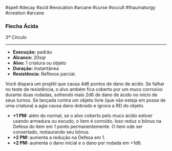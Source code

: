#spell #decay #acid #evocation #arcane #curse #occult #thaumaturgy #creation #arcane 
### Flecha Ácida
*3º Círculo*
___
- **Execução:** padrão
- **Alcance:** 20sqr
- **Alvo:** 1 criatura ou objeto
- **Duração:** instantânea
- **Resistência:** Reflexos parcial.

Você dispara um projétil que causa 4d6 pontos de dano de ácido. Se falhar no teste de resistência, o alvo ambém fica coberto por um muco corrosivo durante duas rodadas, sofrendo mais 2d6 de dano de ácido no início de seus turnos. Se lançada contra um objeto livre (que não esteja em posse de uma criatura) a agia causa dano dobrado e ignora a RD do objeto.

- **+1 PM:** além do normal, se o alvo coberto pelo muco ácido estiver usando armadura ou escudo, o item é corroído. Isso reduz o bônus na Defesa do item em 1 ponto permanentemente. O item ode ser consertado, restaurando seu bônus.
- **+2 PM:** aumenta a redução na Defesa em 1.
- **+2 PM:** aumenta o dano inicial e o dano por rodada em +1d6.
